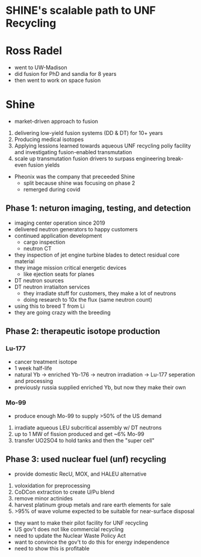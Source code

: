  # SHINE's scalable path to UNF Recycling

 # Ross Radel
 - went to UW-Madison
- did fusion for PhD and sandia for 8 years
- then went to work on space fusion

 # Shine
- market-driven approach to fusion
1. delivering low-yield fusion systems (DD & DT) for 10+ years
2. Producing medical isotopes
3. Applying lessions learned towards aqueous UNF recycling poliy facility and investigating fusion-enabled transmutation
4. scale up transmutation fusion drivers to surpass engineering break-even fusion yields
- Pheonix was the company that preceeded Shine
  - split because shine was focusing on phase 2
  - remerged during covid

 ## Phase 1: neturon imaging, testing, and detection
- imaging center operation since 2019
- delivered neutron generators to happy customers
- continued application development
  - cargo inspection
  - neutron CT
- they inspection of jet engine turbine blades to detect residual core material
- they image mission critical energetic devices
  - like ejection seats for planes
- DT neutron sources
- DT neutron irratiaiton services
  - they irradiate stuff for customers, they make a lot of neutrons
  - doing research to 10x the flux (same neutron count)
- using this to breed T from Li
- they are going crazy with the breeding

 ## Phase 2: therapeutic isotope production
 ### Lu-177
- cancer treatment isotope
- 1 week half-life
- natural Yb -> enriched Yb-176 -> neutron irradiation -> Lu-177 seperation and processing
- previously russia supplied enriched Yb, but now they make their own
 ### Mo-99
- produce enough Mo-99 to supply >50% of the US demand
1. irradiate aqueous LEU subcritical assembly w/ DT neutrons
2. up to 1 MW of fission produced and get ~6% Mo-99
3. transfer UO2SO4 to hold tanks and then the "super cell"

 ## Phase 3: used nuclear fuel (unf) recycling
- provide domestic RecU, MOX, and HALEU alternative
1. voloxidation for preprocessing
2. CoDCon extraction to create U/Pu blend
3. remove minor actinides
4. harvest platinum group metals and rare earth elements for sale
5. \>95% of wave volume expected to be suitable for near-surface disposal
- they want to make their pilot facility for UNF recycling
- US gov't does not like commercial recycling
- need to update the Nuclear Waste Policy Act
- want to convince the gov't to do this for energy independence
- need to show this is profitable
